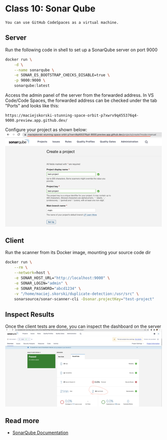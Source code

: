 # Class 10: Sonar Qube 

```{note}
You can use GitHub CodeSpaces as a virtual machine.
```

## Server

Run the following code in shell to set up a SonarQube server on port 9000
```bash
docker run \
    -d \
    --name sonarqube \
    -e SONAR_ES_BOOTSTRAP_CHECKS_DISABLE=true \
    -p 9000:9000 \
    sonarqube:latest
```
Access the admin panel of the server from the forwarded address. In VS Code/Code Spaces, the forwarded address can be checked under the tab "Ports" and looks like this:
```
https://maciejskorski-stunning-space-orbit-p7xwrv9q455376q4-9000.preview.app.github.dev/
```
Configure your project as shown below:
![SonarQube Configuration](figures/sonarqube.png)

## Client

Run the scanner from its Docker image, mounting your source code dir
```bash
docker run \
    --rm \
    --network=host \
    -e SONAR_HOST_URL="http://localhost:9000" \
    -e SONAR_LOGIN="admin" \
    -e SONAR_PASSWORD="abcd1234" \
    -v "/home/maciej.skorski/duplicate-detection:/usr/src" \
    sonarsource/sonar-scanner-cli -Dsonar.projectKey="test-project"
```

## Inspect Results
Once the client tests are done, you can inspect the dashboard on the server
![SonarQube Dashboard](figures/sonarqube_dashboard.png)

## Read more

* [SonarQube Documentation](https://docs.sonarqube.org/latest/)